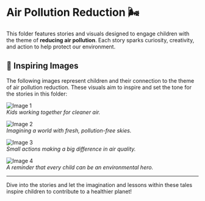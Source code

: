 # Air Pollution Reduction 🌬️

This folder features stories and visuals designed to engage children with the theme of **reducing air pollution**. Each story sparks curiosity, creativity, and action to help protect our environment.

## 🌟 Inspiring Images  

The following images represent children and their connection to the theme of air pollution reduction. These visuals aim to inspire and set the tone for the stories in this folder:

![Image 1](../assets/images/Air_Pollution_Reduction_1.jpeg)  
*Kids working together for cleaner air.*  

![Image 2](../assets/images/Air_Pollution_Reduction_2.jpeg)  
*Imagining a world with fresh, pollution-free skies.*  

![Image 3](../assets/images/Air_Pollution_Reduction_3.jpeg)  
*Small actions making a big difference in air quality.*  

![Image 4](../assets/images/Air_Pollution_Reduction_4.jpeg)  
*A reminder that every child can be an environmental hero.*  

---

Dive into the stories and let the imagination and lessons within these tales inspire children to contribute to a healthier planet!  
